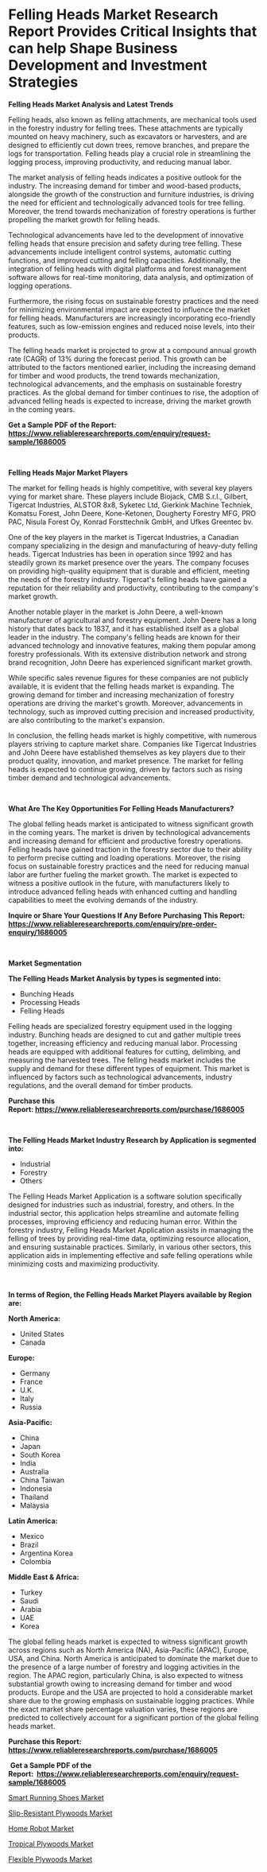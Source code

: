 <p><h1>Felling Heads Market Research Report Provides Critical Insights that can help Shape Business Development and Investment Strategies</h1></p><p><strong>Felling Heads Market Analysis and Latest Trends</strong></p>
<p><p>Felling heads, also known as felling attachments, are mechanical tools used in the forestry industry for felling trees. These attachments are typically mounted on heavy machinery, such as excavators or harvesters, and are designed to efficiently cut down trees, remove branches, and prepare the logs for transportation. Felling heads play a crucial role in streamlining the logging process, improving productivity, and reducing manual labor.</p><p>The market analysis of felling heads indicates a positive outlook for the industry. The increasing demand for timber and wood-based products, alongside the growth of the construction and furniture industries, is driving the need for efficient and technologically advanced tools for tree felling. Moreover, the trend towards mechanization of forestry operations is further propelling the market growth for felling heads.</p><p>Technological advancements have led to the development of innovative felling heads that ensure precision and safety during tree felling. These advancements include intelligent control systems, automatic cutting functions, and improved cutting and felling capacities. Additionally, the integration of felling heads with digital platforms and forest management software allows for real-time monitoring, data analysis, and optimization of logging operations.</p><p>Furthermore, the rising focus on sustainable forestry practices and the need for minimizing environmental impact are expected to influence the market for felling heads. Manufacturers are increasingly incorporating eco-friendly features, such as low-emission engines and reduced noise levels, into their products.</p><p>The felling heads market is projected to grow at a compound annual growth rate (CAGR) of 13% during the forecast period. This growth can be attributed to the factors mentioned earlier, including the increasing demand for timber and wood products, the trend towards mechanization, technological advancements, and the emphasis on sustainable forestry practices. As the global demand for timber continues to rise, the adoption of advanced felling heads is expected to increase, driving the market growth in the coming years.</p></p>
<p><strong>Get a Sample PDF of the Report:&nbsp; <a href="https://www.reliableresearchreports.com/enquiry/request-sample/1686005">https://www.reliableresearchreports.com/enquiry/request-sample/1686005</a></strong></p>
<p>&nbsp;</p>
<p><strong>Felling Heads Major Market Players</strong></p>
<p><p>The market for felling heads is highly competitive, with several key players vying for market share. These players include Biojack, CMB S.r.l., Gilbert, Tigercat Industries, ALSTOR 8x8, Syketec Ltd, Gierkink Machine Techniek, Komatsu Forest, John Deere, Kone-Ketonen, Dougherty Forestry MFG, PRO PAC, Nisula Forest Oy, Konrad Forsttechnik GmbH, and Ufkes Greentec bv.</p><p>One of the key players in the market is Tigercat Industries, a Canadian company specializing in the design and manufacturing of heavy-duty felling heads. Tigercat Industries has been in operation since 1992 and has steadily grown its market presence over the years. The company focuses on providing high-quality equipment that is durable and efficient, meeting the needs of the forestry industry. Tigercat's felling heads have gained a reputation for their reliability and productivity, contributing to the company's market growth.</p><p>Another notable player in the market is John Deere, a well-known manufacturer of agricultural and forestry equipment. John Deere has a long history that dates back to 1837, and it has established itself as a global leader in the industry. The company's felling heads are known for their advanced technology and innovative features, making them popular among forestry professionals. With its extensive distribution network and strong brand recognition, John Deere has experienced significant market growth.</p><p>While specific sales revenue figures for these companies are not publicly available, it is evident that the felling heads market is expanding. The growing demand for timber and increasing mechanization of forestry operations are driving the market's growth. Moreover, advancements in technology, such as improved cutting precision and increased productivity, are also contributing to the market's expansion.</p><p>In conclusion, the felling heads market is highly competitive, with numerous players striving to capture market share. Companies like Tigercat Industries and John Deere have established themselves as key players due to their product quality, innovation, and market presence. The market for felling heads is expected to continue growing, driven by factors such as rising timber demand and technological advancements.</p></p>
<p>&nbsp;</p>
<p><strong>What Are The Key Opportunities For Felling Heads Manufacturers?</strong></p>
<p><p>The global felling heads market is anticipated to witness significant growth in the coming years. The market is driven by technological advancements and increasing demand for efficient and productive forestry operations. Felling heads have gained traction in the forestry sector due to their ability to perform precise cutting and loading operations. Moreover, the rising focus on sustainable forestry practices and the need for reducing manual labor are further fueling the market growth. The market is expected to witness a positive outlook in the future, with manufacturers likely to introduce advanced felling heads with enhanced cutting and handling capabilities to meet the evolving demands of the industry.</p></p>
<p><strong>Inquire or Share Your Questions If Any Before Purchasing This Report: <a href="https://www.reliableresearchreports.com/enquiry/pre-order-enquiry/1686005">https://www.reliableresearchreports.com/enquiry/pre-order-enquiry/1686005</a></strong></p>
<p>&nbsp;</p>
<p><strong>Market Segmentation</strong></p>
<p><strong>The Felling Heads Market Analysis by types is segmented into:</strong></p>
<p><ul><li>Bunching Heads</li><li>Processing Heads</li><li>Felling Heads</li></ul></p>
<p><p>Felling heads are specialized forestry equipment used in the logging industry. Bunching heads are designed to cut and gather multiple trees together, increasing efficiency and reducing manual labor. Processing heads are equipped with additional features for cutting, delimbing, and measuring the harvested trees. The felling heads market includes the supply and demand for these different types of equipment. This market is influenced by factors such as technological advancements, industry regulations, and the overall demand for timber products.</p></p>
<p><strong>Purchase this Report:&nbsp;<a href="https://www.reliableresearchreports.com/purchase/1686005">https://www.reliableresearchreports.com/purchase/1686005</a></strong></p>
<p>&nbsp;</p>
<p><strong>The Felling Heads Market Industry Research by Application is segmented into:</strong></p>
<p><ul><li>Industrial</li><li>Forestry</li><li>Others</li></ul></p>
<p><p>The Felling Heads Market Application is a software solution specifically designed for industries such as industrial, forestry, and others. In the industrial sector, this application helps streamline and automate felling processes, improving efficiency and reducing human error. Within the forestry industry, Felling Heads Market Application assists in managing the felling of trees by providing real-time data, optimizing resource allocation, and ensuring sustainable practices. Similarly, in various other sectors, this application aids in implementing effective and safe felling operations while minimizing costs and maximizing productivity.</p></p>
<p>&nbsp;</p>
<p><strong>In terms of Region, the Felling Heads Market Players available by Region are:</strong></p>
<p>
    <p> <strong> North America: </strong>
        <ul>
            <li>United States</li>
            <li>Canada</li>
        </ul>
        </p> 
    <p> <strong> Europe: </strong>
        <ul>
            <li>Germany</li>
            <li>France</li>
            <li>U.K.</li>
            <li>Italy</li>
            <li>Russia</li>
        </ul>
        </p> 
    <p> <strong> Asia-Pacific: </strong>
        <ul>
            <li>China</li>
            <li>Japan</li>
            <li>South Korea</li>
            <li>India</li>
            <li>Australia</li>
            <li>China Taiwan</li>
            <li>Indonesia</li>
            <li>Thailand</li>
            <li>Malaysia</li>
        </ul>
        </p> 
    <p> <strong> Latin America: </strong>
        <ul>
            <li>Mexico</li>
            <li>Brazil</li>
            <li>Argentina Korea</li>
            <li>Colombia</li>
        </ul>
        </p> 
    <p> <strong> Middle East & Africa: </strong>
        <ul>
            <li>Turkey</li>
            <li>Saudi</li>
            <li>Arabia</li>
            <li>UAE</li>
            <li>Korea</li>
        </ul>
    </p>
    </p>
<p><p>The global felling heads market is expected to witness significant growth across regions such as North America (NA), Asia-Pacific (APAC), Europe, USA, and China. North America is anticipated to dominate the market due to the presence of a large number of forestry and logging activities in the region. The APAC region, particularly China, is also expected to witness substantial growth owing to increasing demand for timber and wood products. Europe and the USA are projected to hold a considerable market share due to the growing emphasis on sustainable logging practices. While the exact market share percentage valuation varies, these regions are predicted to collectively account for a significant portion of the global felling heads market.</p></p>
<p><strong>Purchase this Report: <a href="https://www.reliableresearchreports.com/purchase/1686005">https://www.reliableresearchreports.com/purchase/1686005</a></strong></p>
<p>&nbsp;<strong>Get a Sample PDF of the Report:&nbsp;&nbsp;<a href="https://www.reliableresearchreports.com/enquiry/request-sample/1686005">https://www.reliableresearchreports.com/enquiry/request-sample/1686005</a></strong></p>
<p><strong></strong></p>
<p><p><a href="https://medium.com/@sandyabbott2023/smart-running-shoes-market-size-growth-forecast-2023-2030-93e1a8b63218">Smart Running Shoes Market</a></p><p><a href="https://www.linkedin.com/pulse/slip-resistant-plywoods-market-size-share-amp-trends-analysis/">Slip-Resistant Plywoods Market</a></p><p><a href="https://medium.com/@larrycrooks1923/home-robot-market-size-growth-forecast-2023-2030-11eaa0e13dbf">Home Robot Market</a></p><p><a href="https://www.linkedin.com/pulse/tropical-plywoods-market-size-2023-2030-global-industrial/">Tropical Plywoods Market</a></p><p><a href="https://www.linkedin.com/pulse/decoding-flexible-plywoods-market-deep-dive-latest-trends/">Flexible Plywoods Market</a></p></p>